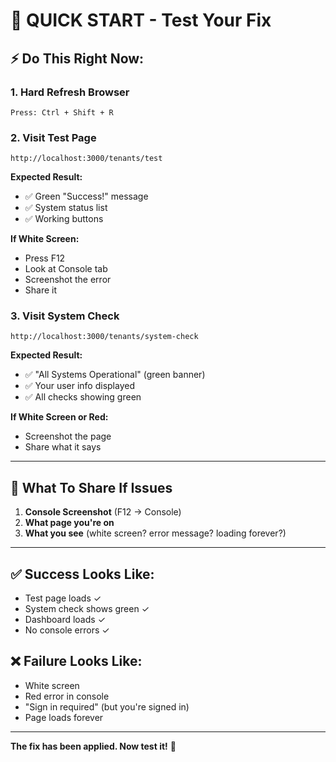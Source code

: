 # 🚀 QUICK START - Test Your Fix

## ⚡ Do This Right Now:

### 1. Hard Refresh Browser
```
Press: Ctrl + Shift + R
```

### 2. Visit Test Page
```
http://localhost:3000/tenants/test
```

**Expected Result:**
- ✅ Green "Success!" message
- ✅ System status list
- ✅ Working buttons

**If White Screen:**
- Press F12
- Look at Console tab
- Screenshot the error
- Share it

### 3. Visit System Check
```
http://localhost:3000/tenants/system-check
```

**Expected Result:**
- ✅ "All Systems Operational" (green banner)
- ✅ Your user info displayed
- ✅ All checks showing green

**If White Screen or Red:**
- Screenshot the page
- Share what it says

---

## 📸 What To Share If Issues

1. **Console Screenshot** (F12 → Console)
2. **What page you're on**
3. **What you see** (white screen? error message? loading forever?)

---

## ✅ Success Looks Like:
- Test page loads ✓
- System check shows green ✓
- Dashboard loads ✓
- No console errors ✓

## ❌ Failure Looks Like:
- White screen
- Red error in console
- "Sign in required" (but you're signed in)
- Page loads forever

---

**The fix has been applied. Now test it!** 🎯
